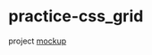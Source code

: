 # practice-css_grid

project [mockup](https://www.figma.com/design/3DeLKaPDewHZeMRYaoU28o/Grids?node-id=1-158&t=1YPiYXtC26Lf3803-0)
